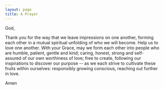 ```yaml
---
layout: page
title: A Prayer
---
```


God,

Thank you for the way that we leave impressions on one another, forming each other in a mutual spiritual unfolding of who we will become.  Help us to love one another.  With your Grace, may we form each other into people who are humble, patient, gentle and kind; caring, honest, strong and self-assured of our own worthiness of love; free to create, following our inspirations to discover our purpose -- as we each strive to cultivate these fruits within ourselves:  responsibly growing conscious, reaching out further in love.

Amen
